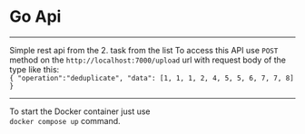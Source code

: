# Go Api
---  

Simple rest api from the 2. task from the list
To access this API use `POST` method on the `http://localhost:7000/upload` url with request body of the type like this:  
`{
    "operation":"deduplicate",
    "data": [1, 1, 1, 2, 4, 5, 5, 6, 7, 7, 8]
}`

---

To start the Docker container just use   
`docker compose up` command.
